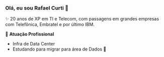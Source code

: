 ### Olá, eu sou Rafael Curti 👋

✨ 20 anos de XP em TI e Telecom, com passagens em grandes empresas com Telefônica, Embratel e por último IBM.

🏢 **Atuação Profissional**
- Infra de Data Center
- Estudando para migrar para área de Dados 🚀
